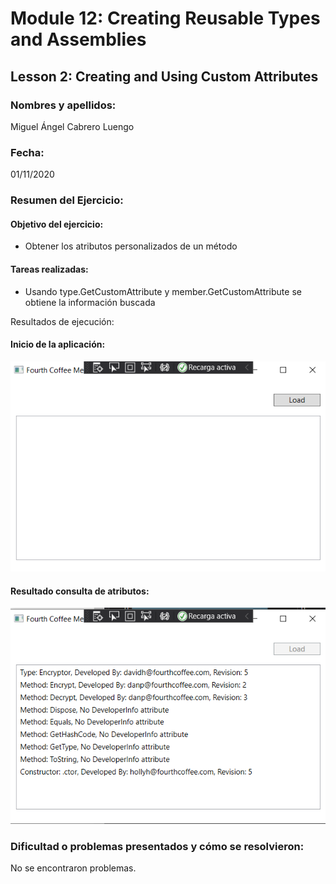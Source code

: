 ﻿# Module 12: Creating Reusable Types and Assemblies
## Lesson 2: Creating and Using Custom Attributes
### Nombres y apellidos:
Miguel Ángel Cabrero Luengo
### Fecha:
01/11/2020
### Resumen del Ejercicio:

#### Objetivo del ejercicio:
- Obtener los atributos personalizados de un método

#### Tareas realizadas:

- Usando type.GetCustomAttribute y member.GetCustomAttribute se obtiene la información buscada
 
Resultados de ejecución:

#### Inicio de la aplicación:
<img src="img/01.png">

#### Resultado consulta de atributos:
<img src="img/02.png">

### Dificultad o problemas presentados y cómo se resolvieron:
No se encontraron problemas.

